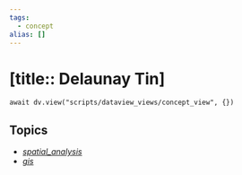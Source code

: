 ```yaml
---
tags:
  - concept
alias: []
---
```


# [title:: Delaunay Tin]

```dataviewjs
await dv.view("scripts/dataview_views/concept_view", {})
```

## Topics

- [_spatial_analysis_](_spatial_analysis_.md)
- [_gis_](_gis_.md)
